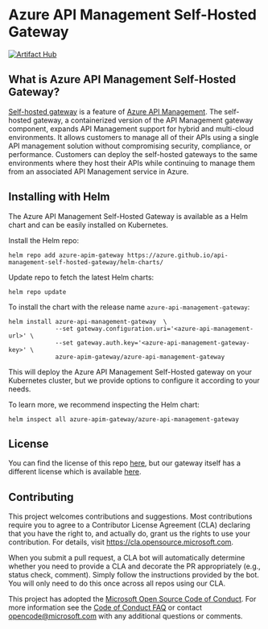 # Azure API Management Self-Hosted Gateway

[![Artifact Hub](https://img.shields.io/endpoint?url=https://artifacthub.io/badge/repository/azure-api-management)](https://artifacthub.io/packages/search?repo=azure-api-management)

## What is Azure API Management Self-Hosted Gateway?

[Self-hosted gateway](https://aka.ms/apim/sputnik/overview) is a feature of [Azure API Management](https://aka.ms/apimrocks). The self-hosted gateway, a containerized version of the API Management gateway component, expands API Management support for hybrid and multi-cloud environments. It allows customers to manage all of their APIs using a single API management solution without compromising security, compliance, or performance. Customers can deploy the self-hosted gateways to the same environments where they host their APIs while continuing to manage them from an associated API Management service in Azure.

## Installing with Helm

The Azure API Management Self-Hosted Gateway is available as a Helm chart and can be easily installed on Kubernetes.

Install the Helm repo:
```cli
helm repo add azure-apim-gateway https://azure.github.io/api-management-self-hosted-gateway/helm-charts/
```

Update repo to fetch the latest Helm charts:
```cli
helm repo update
```

To install the chart with the release name `azure-api-management-gateway`:
```
helm install azure-api-management-gateway  \
             --set gateway.configuration.uri='<azure-api-management-url>' \
             --set gateway.auth.key='<azure-api-management-gateway-key>' \
             azure-apim-gateway/azure-api-management-gateway
```

This will deploy the Azure API Management Self-Hosted gateway on your Kubernetes cluster, but we provide options to configure it according to your needs.

To learn more, we recommend inspecting the Helm chart:
```cli
helm inspect all azure-apim-gateway/azure-api-management-gateway
```

## License

You can find the license of this repo [here](LICENSE), but our gateway itself has a different license which is available [here](gateway-license.md).

## Contributing

This project welcomes contributions and suggestions.  Most contributions require you to agree to a
Contributor License Agreement (CLA) declaring that you have the right to, and actually do, grant us
the rights to use your contribution. For details, visit https://cla.opensource.microsoft.com.

When you submit a pull request, a CLA bot will automatically determine whether you need to provide
a CLA and decorate the PR appropriately (e.g., status check, comment). Simply follow the instructions
provided by the bot. You will only need to do this once across all repos using our CLA.

This project has adopted the [Microsoft Open Source Code of Conduct](https://opensource.microsoft.com/codeofconduct/).
For more information see the [Code of Conduct FAQ](https://opensource.microsoft.com/codeofconduct/faq/) or
contact [opencode@microsoft.com](mailto:opencode@microsoft.com) with any additional questions or comments.
